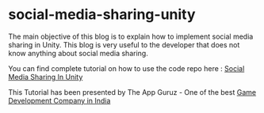 # social-media-sharing-unity

The main objective of this blog is to explain how to implement social media sharing in Unity. This blog is very useful to the developer that does not know anything about social media sharing.

You can find complete tutorial on how to use the code repo here : [Social Media Sharing In Unity](http://www.theappguruz.com/unity/social-media-sharing-unity/)

This Tutorial has been presented by The App Guruz - One of the best [Game Development Company in India](http://www.theappguruz.com/3d-game-development/)
